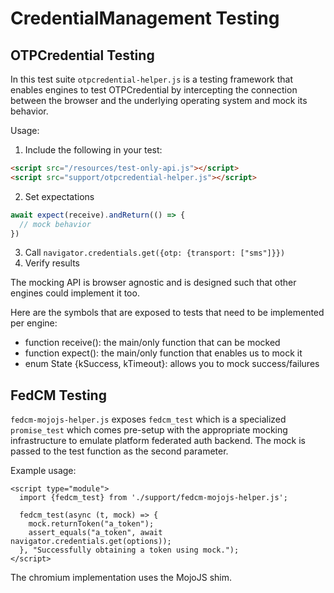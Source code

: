# CredentialManagement Testing

## OTPCredential Testing

In this test suite `otpcredential-helper.js` is a testing framework that enables
engines to test OTPCredential by intercepting the connection between the browser
and the underlying operating system and mock its behavior.

Usage:

1. Include the following in your test:
```html
<script src="/resources/test-only-api.js"></script>
<script src="support/otpcredential-helper.js"></script>
```
2. Set expectations
```javascript
await expect(receive).andReturn(() => {
  // mock behavior
})
```
3. Call `navigator.credentials.get({otp: {transport: ["sms"]}})`
4. Verify results

The mocking API is browser agnostic and is designed such that other engines
could implement it too.

Here are the symbols that are exposed to tests that need to be implemented
per engine:

- function receive(): the main/only function that can be mocked
- function expect(): the main/only function that enables us to mock it
- enum State {kSuccess, kTimeout}: allows you to mock success/failures

## FedCM Testing

`fedcm-mojojs-helper.js` exposes `fedcm_test` which is a specialized
`promise_test` which comes pre-setup with the appropriate mocking infrastructure
to emulate platform federated auth backend. The mock is passed to the test
function as the second parameter.

Example usage:
```
<script type="module">
  import {fedcm_test} from './support/fedcm-mojojs-helper.js';

  fedcm_test(async (t, mock) => {
    mock.returnToken("a_token");
    assert_equals("a_token", await navigator.credentials.get(options));
  }, "Successfully obtaining a token using mock.");
</script>
```

The chromium implementation uses the MojoJS shim.
